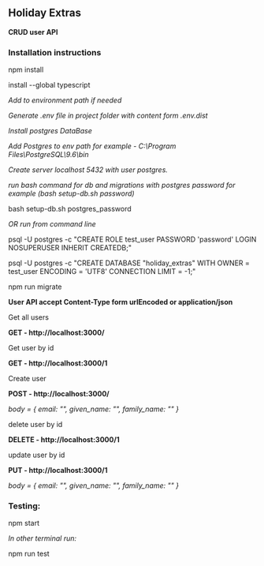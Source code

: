 ## Holiday Extras
**CRUD user API**

### Installation instructions
npm install

install --global typescript

*Add to environment path if needed*

*Generate .env file in project folder with content form .env.dist*

*Install postgres DataBase*

*Add Postgres to env path for example - C:\Program Files\PostgreSQL\9.6\bin*

*Create server localhost 5432 with user postgres.*

*run bash command for db and migrations with postgres password for example (bash setup-db.sh password)*

bash setup-db.sh postgres_password

*OR run from command line*

psql -U postgres -c "CREATE ROLE test_user PASSWORD 'password' LOGIN NOSUPERUSER INHERIT CREATEDB;"

psql -U postgres -c "CREATE DATABASE \"holiday_extras\" WITH OWNER = test_user ENCODING = 'UTF8' CONNECTION LIMIT = -1;"

npm run migrate

**User API accept Content-Type form urlEncoded or application/json**

Get all users

**GET - http://localhost:3000/**

Get user by id

**GET - http://localhost:3000/1**

Create user

**POST - http://localhost:3000/**

*body = { email: "", given_name: "", family_name: "" }*

delete user by id

**DELETE - http://localhost:3000/1**

update user by id

**PUT - http://localhost:3000/1**

*body = { email: "", given_name: "", family_name: "" }*

### Testing:
npm start

*In other terminal run:*

npm run test